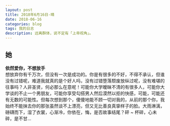 ```yaml
---
layout: post
title: 2018年6月16日-晴
date: 2018-06-16
categories: blog
tags: 我的日志
description: 远离群体，说不定有「上帝视角」。
---
```


## 她
**依然爱你，不想放手**  
想放弃你有千万次，但没有一次是成功的。你是有很多的不好，不得不承认，但谁没有过错呢，难道我就真的是个好人吗，没有过错堕落颓废放纵过呢，没有难堪的往事吗？人非圣贤，何必那么在意呢！可能你大学暧昧不清的有很多人，可能你大学谈的不止一个男朋友，可能你享受勾搭男人然后漠然以拒的快感，可能，可能还有无数的可能性。但每次想到那个，傻傻地能不顾一切对我的，从前的那个你，我始终不能抹去你的那张虽然谈不上漂亮，但又无比善良真挚样子的脸。大雨淋漓，磅礴而下，湿了衣裳，心渐冷，你依在，悔，是否故事结尾？砰 ~ 杯碎，心未碎，是不甘...
